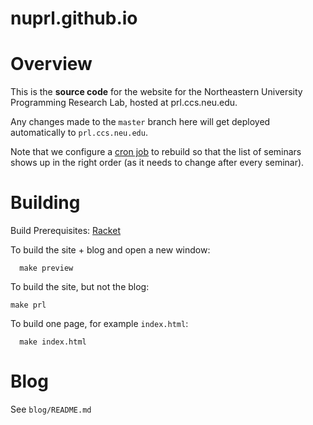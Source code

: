 # nuprl.github.io

Overview
========

This is the **source code** for the website for the
Northeastern University Programming Research Lab,
hosted at prl.ccs.neu.edu.

Any changes made to the `master` branch here will get deployed
automatically to `prl.ccs.neu.edu`.

Note that we configure a [cron job](https://docs.travis-ci.com/user/cron-jobs/)
to rebuild so that the list of seminars shows up in the right order (as it
needs to change after every seminar).


Building
========

Build Prerequisites: [Racket](http://racket-lang.org/)

To build the site + blog and open a new window:

```
  make preview
```

To build the site, but not the blog:

```
make prl
```

To build one page, for example `index.html`:

```
  make index.html
```


Blog
====

See `blog/README.md`
